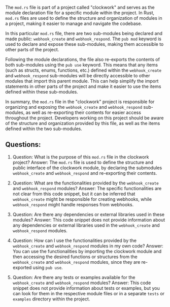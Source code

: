 The `mod.rs` file is part of a project called "clockwork" and serves as the module declaration file for a specific module within the project. In Rust, `mod.rs` files are used to define the structure and organization of modules in a project, making it easier to manage and navigate the codebase.

In this particular `mod.rs` file, there are two sub-modules being declared and made public: `webhook_create` and `webhook_respond`. The `pub mod` keyword is used to declare and expose these sub-modules, making them accessible to other parts of the project.

Following the module declarations, the file also re-exports the contents of both sub-modules using the `pub use` keyword. This means that any items (such as structs, enums, functions, etc.) defined within the `webhook_create` and `webhook_respond` sub-modules will be directly accessible to other modules that import this parent module. This can help simplify the import statements in other parts of the project and make it easier to use the items defined within these sub-modules.

In summary, the `mod.rs` file in the "clockwork" project is responsible for organizing and exposing the `webhook_create` and `webhook_respond` sub-modules, as well as re-exporting their contents for easier access throughout the project. Developers working on this project should be aware of the structure and organization provided by this file, as well as the items defined within the two sub-modules.
## Questions: 
 1. Question: What is the purpose of this `mod.rs` file in the clockwork project?
   Answer: The `mod.rs` file is used to define the structure and public interface of the clockwork module, by declaring the submodules `webhook_create` and `webhook_respond` and re-exporting their contents.

2. Question: What are the functionalities provided by the `webhook_create` and `webhook_respond` modules?
   Answer: The specific functionalities are not clear from this code snippet, but it can be inferred that `webhook_create` might be responsible for creating webhooks, while `webhook_respond` might handle responses from webhooks.

3. Question: Are there any dependencies or external libraries used in these modules?
   Answer: This code snippet does not provide information about any dependencies or external libraries used in the `webhook_create` and `webhook_respond` modules.

4. Question: How can I use the functionalities provided by the `webhook_create` and `webhook_respond` modules in my own code?
   Answer: You can use the functionalities by importing the clockwork module and then accessing the desired functions or structures from the `webhook_create` and `webhook_respond` modules, since they are re-exported using `pub use`.

5. Question: Are there any tests or examples available for the `webhook_create` and `webhook_respond` modules?
   Answer: This code snippet does not provide information about tests or examples, but you can look for them in the respective module files or in a separate `tests` or `examples` directory within the project.
    